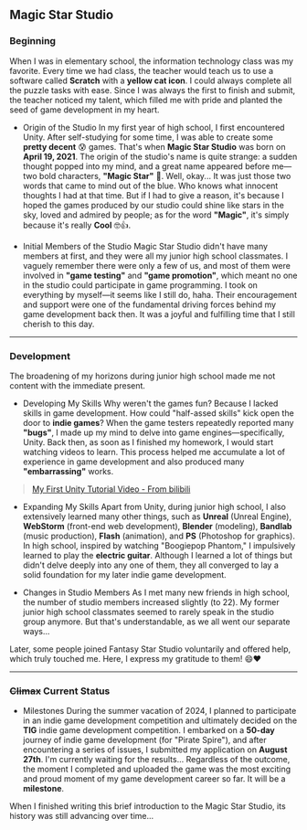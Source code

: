 ## Magic Star Studio

### Beginning
When I was in elementary school, the information technology class was my favorite. Every time we had class, the teacher would teach us to use a software called **Scratch** with a **yellow cat icon**. I could always complete all the puzzle tasks with ease. Since I was always the first to finish and submit, the teacher noticed my talent, which filled me with pride and planted the seed of game development in my heart.

- Origin of the Studio
In my first year of high school, I first encountered Unity. After self-studying for some time, I was able to create some **pretty decent** 😰 games. That's when **Magic Star Studio** was born on **April 19, 2021**. The origin of the studio's name is quite strange: a sudden thought popped into my mind, and a great name appeared before me—two bold characters, **"Magic Star"** 🤩. Well, okay... It was just those two words that came to mind out of the blue. Who knows what innocent thoughts I had at that time. But if I had to give a reason, it's because I hoped the games produced by our studio could shine like stars in the sky, loved and admired by people; as for the word **"Magic"**, it's simply because it's really **Cool** 🤓👍.

- Initial Members of the Studio
Magic Star Studio didn't have many members at first, and they were all my junior high school classmates. I vaguely remember there were only a few of us, and most of them were involved in **"game testing"** and **"game promotion"**, which meant no one in the studio could participate in game programming. I took on everything by myself—it seems like I still do, haha. Their encouragement and support were one of the fundamental driving forces behind my game development back then. It was a joyful and fulfilling time that I still cherish to this day.

***

### Development
The broadening of my horizons during junior high school made me not content with the immediate present.

- Developing My Skills
Why weren't the games fun? Because I lacked skills in game development. How could "half-assed skills" kick open the door to **indie games**? When the game testers repeatedly reported many **"bugs"**, I made up my mind to delve into game engines—specifically, Unity. Back then, as soon as I finished my homework, I would start watching videos to learn. This process helped me accumulate a lot of experience in game development and also produced many **"embarrassing"** works.

> [My First Unity Tutorial Video - From bilibili](https://www.bilibili.com/video/BV12s411g7gU/?spm_id_from=333.337.search-card.all.click&vd_source=aaae2859daad2f1fcd06dde5abb72fb6)

- Expanding My Skills
Apart from Unity, during junior high school, I also extensively learned many other things, such as **Unreal** (Unreal Engine), **WebStorm** (front-end web development), **Blender** (modeling), **Bandlab** (music production), **Flash** (animation), and **PS** (Photoshop for graphics). In high school, inspired by watching "Boogiepop Phantom," I impulsively learned to play the **electric guitar**. Although I learned a lot of things but didn't delve deeply into any one of them, they all converged to lay a solid foundation for my later indie game development.

- Changes in Studio Members
As I met many new friends in high school, the number of studio members increased slightly (to 22). My former junior high school classmates seemed to rarely speak in the studio group anymore. But that's understandable, as we all went our separate ways...

Later, some people joined Fantasy Star Studio voluntarily and offered help, which truly touched me. Here, I express my gratitude to them! 😄❤️

***

### <del>Climax</del> Current Status

- Milestones
During the summer vacation of 2024, I planned to participate in an indie game development competition and ultimately decided on the **TIG** indie game development competition. I embarked on a **50-day** journey of indie game development (for "Pirate Spire"), and after encountering a series of issues, I submitted my application on **August 27th**. I'm currently waiting for the results... Regardless of the outcome, the moment I completed and uploaded the game was the most exciting and proud moment of my game development career so far. It will be a **milestone**.

When I finished writing this brief introduction to the Magic Star Studio, its history was still advancing over time...